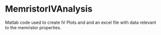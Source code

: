 # MemristorIVAnalysis
Matlab code used to create IV Plots and and an excel file with data relevant to the memristor properties.

